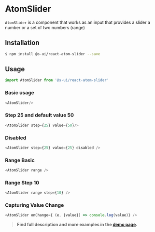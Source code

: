 # AtomSlider

`AtomSlider` is a component that works as an input that provides a slider a number or a set of two numbers (range)

## Installation

```sh
$ npm install @s-ui/react-atom-slider --save
```

## Usage

```js
import AtomSlider from '@s-ui/react-atom-slider'
```

### Basic usage

```js
<AtomSlider/>
```

### Step 25 and default value 50

```js
<AtomSlider step={25} value={50}/>
```

### Disabled

```js
<AtomSlider step={25} value={25} disabled />
```

### Range Basic

```js
<AtomSlider range />
```

### Range Step 10

```js
<AtomSlider range step={10} />
```

### Capturing Value Change

```js
<AtomSlider onChange={ (e, {value}) => console.log(value)} />
```

    

> **Find full description and more examples in the [demo page](https://sui-components.now.sh/workbench/atom/slider/demo).**